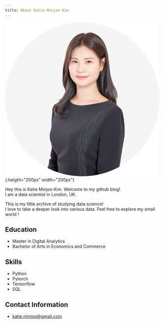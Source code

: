 ```yaml
---
title: About Katie Minjoo Kim
---
```


![](/assets/img/sample/profile.png){:height="200px" width="200px"}

Hey this is Katie Minjoo Kim.
Welcome to my github blog!  
I am a data scientist in London, UK.

This is my little archive of studying data science!  
I love to take a deeper look into various data. 
Feel free to explore my small world !

## Education
+ Master in Digital Analytics
+ Bachelor of Arts in Economics and Commerce

## Skills
+ Python
+ Pytorch
+ Tensorflow
+ SQL


## Contact Information
+ katie.minjoo@gmail.com
